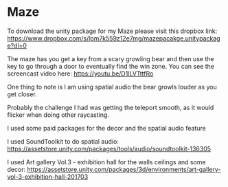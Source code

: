 # Maze

To download the unity package for my Maze please visit this dropbox link:
https://www.dropbox.com/s/lpm7k559z12e7mg/mazepacakge.unitypackage?dl=0

The maze has you get a key from a scary growling bear and then use the key to go through  a door to eventually find the win zone. 
You can see the screencast video here: https://youtu.be/D1ILVTttfRo

One thing to note is I am using spatial audio the bear growls louder as you get closer.

Probably the challenge I had was getting the teleport smooth, as it would flicker when doing other raycasting.

I used some paid packages for the decor and the spatial audio feature

I used SoundToolkit to do spatial audio: https://assetstore.unity.com/packages/tools/audio/soundtoolkit-136305

I used Art gallery Vol.3 - exhibition hall for the walls ceilings and some decor:
 https://assetstore.unity.com/packages/3d/environments/art-gallery-vol-3-exhibition-hall-201703




 

